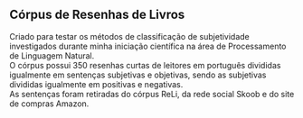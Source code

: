 <h2>Córpus de Resenhas de Livros</h2>
Criado para testar os métodos de classificação de subjetividade investigados durante minha iniciação científica na área de Processamento de Linguagem Natural.<br>
O córpus possui 350 resenhas curtas de leitores em português divididas igualmente em sentenças subjetivas e objetivas, sendo as subjetivas divididas igualmente em positivas e negativas.<br>
As sentenças foram retiradas do córpus ReLi, da rede social Skoob e do site de compras Amazon.
